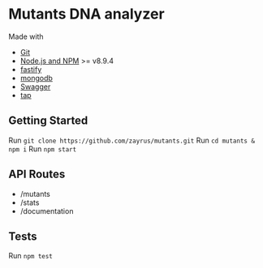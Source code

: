 # Mutants DNA analyzer

Made with
- [Git](https://git-scm.com/)
- [Node.js and NPM](nodejs.org) >= v8.9.4
- [fastify](https://www.fastify.io)
- [mongodb](https://www.mongodb.com/download-center)
- [Swagger](http://swagger.io)
- [tap](https://www.node-tap.org)

## Getting Started
Run `git clone https://github.com/zayrus/mutants.git`
Run `cd mutants & npm i`
Run `npm start`

## API Routes
- /mutants
- /stats
- /documentation

## Tests
Run `npm test`
